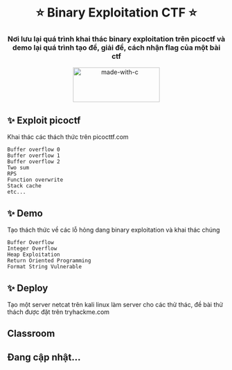 <h1 align= center><b>⭐️ Binary Exploitation CTF ⭐️</b></h1>
<h3 align = center> Nơi lưu lại quá trình khai thác binary exploitation trên picoctf và demo lại quá trình tạo đề, giải đề, cách nhận flag của một bài ctf </h3>
<p align="center">
<a href="https://www.kali.org/"><img src="https://www.bleepstatic.com/content/hl-images/2020/01/03/Kali_Linux_4.jpg" width="200" height="80" alt="made-with-c"></a>
</p>

## ✨ <a name="features"></a>Exploit picoctf
Khai thác các thách thức trên picocttf.com
```
Buffer overflow 0
Buffer overflow 1
Buffer overflow 2
Two sum
RPS
Function overwrite
Stack cache
etc...
```
## ✨ <a name="features"></a>Demo
Tạo thách thức về các lỗ hỏng dang binary exploitation và khai thác chúng
```
Buffer Overflow
Integer Overflow
Heap Exploitation
Return Oriented Programming
Format String Vulnerable
```
## ✨ <a name="deploy"></a>Deploy
Tạo một server netcat trên kali linux làm server cho các thử thác, đề bài thử thách được đặt trên tryhackme.com
## <a name="self_host"></a> Classroom

## Đang cập nhật...
